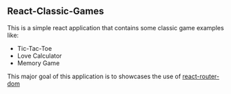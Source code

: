 ## React-Classic-Games
This is a simple react application that contains some classic game examples like:
- Tic-Tac-Toe
- Love Calculator
- Memory Game

This major goal of this application is to showcases the use of <a href="https://www.npmjs.com/package/react-router-dom" target="_blank">react-router-dom</a>
